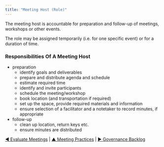 ```yaml
---
title: "Meeting Host (Role)"
---
```



The meeting host is accountable for preparation and follow-up of meetings, workshops or other events. 

The role may be assigned temporarily (i.e. for one specific event) or for a duration of time.


### Responsibilities Of A Meeting Host

-   preparation
    -   identify goals and deliverables
    -   prepare and distribute agenda and schedule
    -   estimate required time
    -   identify and invite participants
    -   schedule the meeting/workshop
    -   book location (and transportation if required)
    -   set up the space, provide required materials and information
    -   ensure selection of a facilitator and a notetaker to record minutes, if appropriate
-   follow-up
    -   clean up location, return keys etc.
    -   ensure minutes are distributed


[&#9664; Evaluate Meetings](evaluate-meetings.html) | [&#9650; Meeting Practices](meeting-practices.html) | [&#9654; Governance Backlog](governance-backlog.html)

